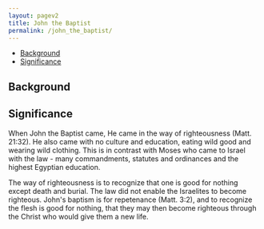 ```yaml
---
layout: pagev2
title: John the Baptist
permalink: /john_the_baptist/
---
```

- [Background](#background)
- [Significance](#significance)

## Background

## Significance

When John the Baptist came, He came in the way of righteousness (Matt. 21:32). He also came with no culture and education, eating wild good and wearing wild clothing. This is in contrast with Moses who came to Israel with the law - many commandments, statutes and ordinances and the highest Egyptian education. 

The way of righteousness is to recognize that one is good for nothing except death and burial.  The law did not enable the Israelites to become righteous. John's baptism is for repetenance (Matt. 3:2), and to recognize the flesh is good for nothing, that they may then become righteous through the Christ who would give them a new life.

